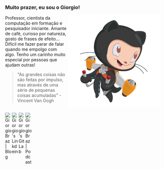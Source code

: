 ### Muito prazer, eu sou o Giorgio!

<!-- <img align="right" alt="Mona" height="300px" width="300px" src="assets/NUX_Octodex.gif" /> -->
<img align="right" alt="Mona" height="300px" width="300px" src="assets/jetpacktocat.png" />

Professor, cientista da computação em formação e pesquisador iniciante. Amante de café, curioso por natureza, gosto de frases de efeito… Difícil me fazer parar de falar quando me empolgo com algo. Tenho um carinho muito especial por pessoas que ajudam outras!

> "As grandes coisas não são feitas por impulso, mas através de uma série de pequenas coisas acumuladas" - Vincent Van Gogh

<br>
<a href="https://giorgiobraz.com/blog">
  <img align="left" alt="Giorgio Braz | Blog" width="22px" src="https://img.icons8.com/material-outlined/24/000000/globe--v2.png" />
</a>
<a href="http://linkedin.com/in/giorgiobraz">
  <img align="left" alt="Giorgio's Linkdein" width="22px" src="https://cdn.jsdelivr.net/npm/simple-icons@5.13.0/icons/linkedin.svg" />
</a>
<a href="https://gitlab.com/giorgiobraz">
  <img align="left" alt="Giorgio's GitLab" width="22px" src="https://cdn.jsdelivr.net/npm/simple-icons@5.13.0/icons/gitlab.svg" />
</a>
<a href="https://anchor.fm/2dev-podcast">
  <img align="left" alt="Giorgio Braz | Podcast" width="22px" src="https://cdn.jsdelivr.net/npm/simple-icons@5.13.0/icons/applepodcasts.svg" />
</a>
